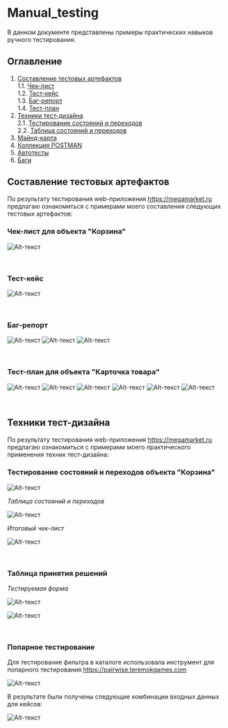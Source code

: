 # Manual_testing

В данном документе представлены примеры практических навыков ручного тестирования.

## Оглавление
1. [Составление тестовых артефактов](#составление-тестовых-артефактов)   
   1.1. [Чек-лист](#чек-лист-для-объекта-корзина)     
   1.2. [Тест-кейс](#тест-кейс)   
   1.3. [Баг-репорт](#баг-репорт)   
   1.4. [Тест-план](#тест-план-для-объекта-карточка-товара)   
2. [Техники тест-дизайна](#техники-тест-дизайна)   
   2.1. [Тестирование состояний и переходов](#тестирование-состояний-и-переходов-объекта-корзина)   
   2.2. [Таблица состояний и переходов]()   
4. [Майнд-карта](#майнд-карта)
5. [Коллекция POSTMAN](#коллекция-postman)
6. [Автотесты](#автотесты)
7. [Баги](#баги)
   
## Составление тестовых артефактов

По результату тестирования web-приложения https://megamarket.ru предлагаю ознакомиться с примерами моего составления следующих тестовых артефактов:

### Чек-лист для объекта "Корзина"

![Alt-текст](https://github.com/anisimova-an-an/Manual_testing/blob/main/чек-лист.png "Чек-лист")

<br>

### Тест-кейс

![Alt-текст](https://github.com/anisimova-an-an/Manual_testing/blob/main/тк.png "ТК")

<br>

### Баг-репорт

![Alt-текст](https://github.com/anisimova-an-an/Manual_testing/blob/main/бр.png "БР")
![Alt-текст](https://github.com/anisimova-an-an/Manual_testing/blob/main/прил1.png "БР")
![Alt-текст](https://github.com/anisimova-an-an/Manual_testing/blob/main/прил2.png "БР")

<br>

### Тест-план для объекта "Карточка товара"

![Alt-текст](https://github.com/anisimova-an-an/Manual_testing/blob/main/тп1.png "тп")
![Alt-текст](https://github.com/anisimova-an-an/Manual_testing/blob/main/Карточка%20товара-декомпозиция.jpeg "тп")
![Alt-текст](https://github.com/anisimova-an-an/Manual_testing/blob/main/тп2.png "тп")
![Alt-текст](https://github.com/anisimova-an-an/Manual_testing/blob/main/тд1.png "тп")
![Alt-текст](https://github.com/anisimova-an-an/Manual_testing/blob/main/тд2.png "тп")
![Alt-текст](https://github.com/anisimova-an-an/Manual_testing/blob/main/тп3.png "тп")

<br>

## Техники тест-дизайна

По результату тестирования web-приложения https://megamarket.ru предлагаю ознакомиться с примерами моего практического применения техник тест-дизайна:

### Тестирование состояний и переходов объекта "Корзина"

![Alt-текст](https://github.com/anisimova-an-an/Manual_testing/blob/main/диаграмма%20состояний.png "диаграмма")   

*Таблица состояний и переходов*   

![Alt-текст](https://github.com/anisimova-an-an/Manual_testing/blob/main/таблица%20состояний.png "таблица")   

*Итоговый чек-лист*   

![Alt-текст](https://github.com/anisimova-an-an/Manual_testing/blob/main/чл%20состояний.png "тп")

<br>

### Таблица принятия решений

*Тестируемая форма*   

![Alt-текст](https://github.com/anisimova-an-an/Manual_testing/blob/main/тпр.png "тпр")

![Alt-текст](https://github.com/anisimova-an-an/Manual_testing/blob/main/тпр2.png "тпр")

<br>

### Попарное тестирование
Для тестирование фильтра в каталоге использовала инструмент для попарного тестирования https://pairwise.teremokgames.com   

![Alt-текст](https://github.com/anisimova-an-an/Manual_testing/blob/main/фильтр.png "попарное")

В результате были получены следующие комбинации входных данных для кейсов:

![Alt-текст](https://github.com/anisimova-an-an/Manual_testing/blob/main/попарное.png "попарное")

